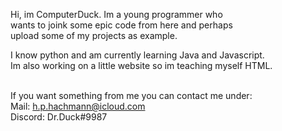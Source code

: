 Hi, im ComputerDuck. Im a young programmer who <br>
wants to joink some epic code from here and perhaps <br>
upload some of my projects as example. <br>

I know python and am currently learning Java and Javascript. <br>
Im also working on a little website so im teaching myself HTML. <br> <br>

If you want something from me you can contact me under: <br>
 Mail:    h.p.hachmann@icloud.com <br>
 Discord: Dr.Duck#9987
